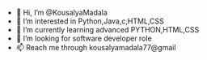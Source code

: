 - 👋 Hi, I’m @KousalyaMadala
- 👀 I’m interested in Python,Java,c,HTML,CSS
- 🌱 I’m currently learning advanced PYTHON,HTML,CSS
- 💞️ I’m looking for software developer role
- 📫 Reach me through kousalyamadala77@gmail

<!---
KousalyaMadala/KousalyaMadala is a ✨ special ✨ repository because its `README.md` (this file) appears on your GitHub profile.
You can click the Preview link to take a look at your changes.
--->
